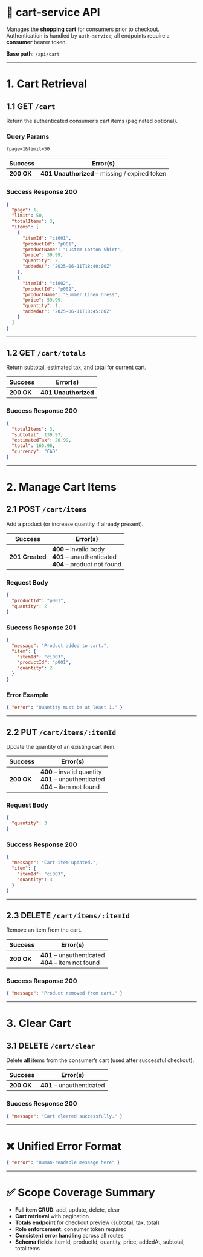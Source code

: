 # 🛒 **cart‑service API**

Manages the **shopping cart** for consumers prior to checkout.  
Authentication is handled by `auth-service`; all endpoints require a **consumer** bearer token.

**Base path:** `/api/cart`

---

# 1. Cart Retrieval

## 1.1 **GET `/cart`**

Return the authenticated consumer’s cart items (paginated optional).

### Query Params
```
?page=1&limit=50
```

| Success | Error(s) |
|---------|----------|
| **200 OK** | **401 Unauthorized** – missing / expired token |

### Success Response 200
```json
{
  "page": 1,
  "limit": 50,
  "totalItems": 3,
  "items": [
    {
      "itemId": "ci001",
      "productId": "p001",
      "productName": "Custom Cotton Shirt",
      "price": 39.99,
      "quantity": 2,
      "addedAt": "2025-06-11T18:40:00Z"
    },
    {
      "itemId": "ci002",
      "productId": "p002",
      "productName": "Summer Linen Dress",
      "price": 59.99,
      "quantity": 1,
      "addedAt": "2025-06-11T18:45:00Z"
    }
  ]
}
```

---

## 1.2 **GET `/cart/totals`**

Return subtotal, estimated tax, and total for current cart.

| Success | Error(s) |
|---------|----------|
| **200 OK** | **401 Unauthorized** |

### Success Response 200
```json
{
  "totalItems": 3,
  "subtotal": 139.97,
  "estimatedTax": 20.99,
  "total": 160.96,
  "currency": "CAD"
}
```

---

# 2. Manage Cart Items

## 2.1 **POST `/cart/items`**

Add a product (or increase quantity if already present).

| Success | Error(s) |
|---------|----------|
| **201 Created** | **400** – invalid body<br>**401** – unauthenticated<br>**404** – product not found |

### Request Body
```json
{
  "productId": "p001",
  "quantity": 2
}
```

### Success Response 201
```json
{
  "message": "Product added to cart.",
  "item": {
    "itemId": "ci003",
    "productId": "p001",
    "quantity": 2
  }
}
```

### Error Example
```json
{ "error": "Quantity must be at least 1." }
```

---

## 2.2 **PUT `/cart/items/:itemId`**

Update the quantity of an existing cart item.

| Success | Error(s) |
|---------|----------|
| **200 OK** | **400** – invalid quantity<br>**401** – unauthenticated<br>**404** – item not found |

### Request Body
```json
{
  "quantity": 3
}
```

### Success Response 200
```json
{
  "message": "Cart item updated.",
  "item": {
    "itemId": "ci003",
    "quantity": 3
  }
}
```

---

## 2.3 **DELETE `/cart/items/:itemId`**

Remove an item from the cart.

| Success | Error(s) |
|---------|----------|
| **200 OK** | **401** – unauthenticated<br>**404** – item not found |

### Success Response 200
```json
{ "message": "Product removed from cart." }
```

---

# 3. Clear Cart

## 3.1 **DELETE `/cart/clear`**

Delete **all** items from the consumer’s cart (used after successful checkout).

| Success | Error(s) |
|---------|----------|
| **200 OK** | **401** – unauthenticated |

### Success Response 200
```json
{ "message": "Cart cleared successfully." }
```

---

# ❌ Unified Error Format

```json
{ "error": "Human‑readable message here" }
```

---

# ✅ Scope Coverage Summary

* **Full item CRUD**: add, update, delete, clear  
* **Cart retrieval** with pagination  
* **Totals endpoint** for checkout preview (subtotal, tax, total)  
* **Role enforcement**: consumer token required  
* **Consistent error handling** across all routes  
* **Schema fields**: itemId, productId, quantity, price, addedAt, subtotal, totalItems
